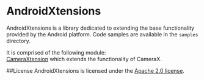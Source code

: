 # AndroidXtensions

AndroidXtensions is a library dedicated to extending the base functionality provided by the Android platform.
Code samples are available in the `samples` directory.

It is comprised of the following module:<br>
[CameraXtension](cameraxtension/README.md) which extends the functionality of CameraX.


##License
AndroidXtensions is licensed under the [Apache 2.0 license](LICENSE).